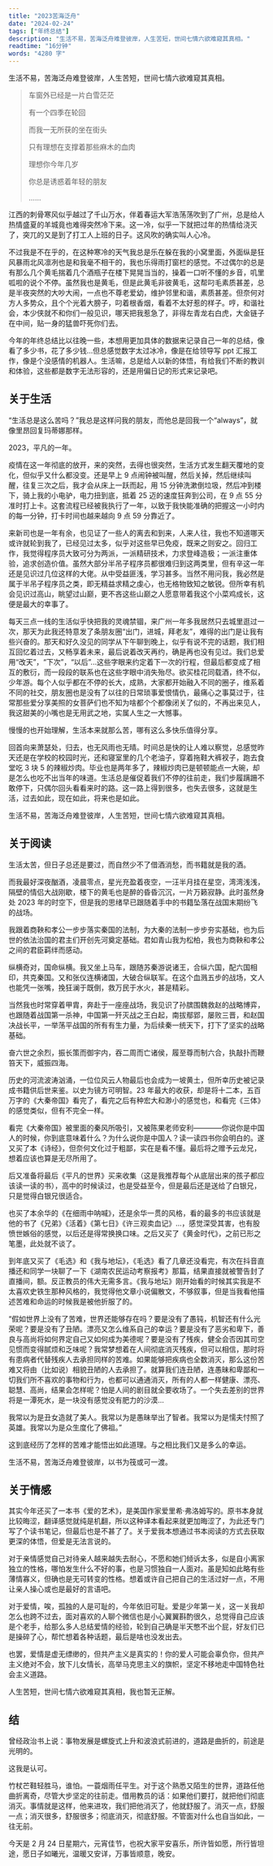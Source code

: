 ```yaml
---
title: "2023苦海泛舟"
date: "2024-02-24"
tags: ["年终总结"]
description: "生活不易，苦海泛舟难登彼岸，人生苦短，世间七情六欲难窥其真相。"
readtime: "16分钟"
words: "4280 字"
---
```


生活不易，苦海泛舟难登彼岸，人生苦短，世间七情六欲难窥其真相。

<!--more-->

> 车窗外已经是一片白雪茫茫
>
> 有一个四季在轮回
>
> 而我一无所获的坐在街头
>
> 只有理想在支撑着那些麻木的血肉
>
> 理想你今年几岁
>
> 你总是诱惑着年轻的朋友
>
> ......

江西的刺骨寒风似乎越过了千山万水，伴着春运大军浩荡荡吹到了广州，总是给人热情盛夏的羊城竟也难得突然冷下来。这一冷，似乎一下就把过年的热情给浇灭了，突兀的又是到了打工人上班的日子。这风吹的确实叫人心冷。

不过我是不在乎的，在这种寒冷的天气我总是乐在躲在我的小窝里面，外面纵是狂风暴雨北风凛冽也是和我毫不相干的，我也乐得雨打窗栏的感觉。不过偶尔的总是有那么几个黄毛揣着几个酒瓶子在楼下晃晃当当的，操着一口听不懂的乡音，叽里呱啦的说个不停。虽然我也是黄毛，但是此黄毛非彼黄毛，这帮叼毛素质甚差，总是半夜突然的大吵大闹，一点也不尊老爱幼，维护邻里和谐，素质甚差。但奈何对方人多势众，且个个光着大膀子，叼着根香烟，看着不太好惹的样子。哼，和谐社会，本少侠就不和你们一般见识，哪天把我惹急了，非得左青龙右白虎，大金链子在中间，贴一身的猛兽吓死你们去。

今年的年终总结比以往晚一些，本想用更加具体的数据来记录自己一年的总结，像看了多少书，花了多少钱...但总感觉数字太过冰冷，像是在给领导写 ppt 汇报工作，像是个没感情的机器人。生活嘛，总是给人以新的体悟，有给我们不断的教训和体验，这些都是数字无法形容的，还是用偏日记的形式来记录吧。

## 关于生活

“生活总是这么苦吗？”我总是这样问我的朋友，而他总是回我一个“always”，就像里昂回复玛蒂娜那样。

2023，平凡的一年。

疫情在这一年彻底的放开，来的突然，去得也很突然，生活方式发生翻天覆地的变化，但似乎又什么都没变。还是早上 9 点闹钟被叫醒，然后关掉，然后继续叫醒，往复三次之后，我才会从床上一跃而起，用 15 分钟洗漱倒垃圾，然后冲到楼下，骑上我的小电驴，电力扭到底，抵着 25 迈的速度狂奔到公司，在 9 点 55 分准时打上卡。这套流程已经被我执行了一年，以致于我快能准确的把握这一小时内的每一分钟，打卡时间也越来越向 9 点 59 分靠近了。

来新司也是一年有余，也见证了一些人的离去和到来，人来人往，我也不知道哪天或许就轮到我了，已经见过太多，似乎对这些早已免疫，既来之则安之。回归工作，我觉得程序员大致可分为两派，一派精研技术，力求登峰造极；一派注重体验，追求创造价值。虽然大部分半吊子程序员都很难归到这两类里，但有辛这一年还是见识过几位这样的大佬。从中受益匪浅，学习甚多。当然不用问我，我必然是属于半吊子程序员之类，即无精益求精之虔心，也无格物致知之敏锐。但所幸有机会见识过高山，眺望过山巅，更不吝这些山巅之人愿意带着我这个小菜鸡成长，这便是最大的幸事了。

每天三点一线的生活似乎快把我的灵魂禁锢，来广州一年多我居然只去城里逛过一次，那天为此我还特意发了条朋友圈“出门，进城，拜老友”，难得的出门是让我有些兴奋的。那天和好久没见的同学从下午聊到晚上，似乎有说不完的话题，我们相互回忆着过去，又畅享着未来，最后说着改天再约，确是再也没有见过。我们总爱用“改天”，“下次”，“以后”...这些字眼来约定着下一次的行程，但最后都变成了相互的敷衍，而一段段的联系也在这些字眼中消失殆尽。欲买桂花同载酒，终不似，少年游。每个人似乎都在不停的长大，成熟，大家都开始融入不同的圈子，维系着不同的社交，朋友圈也是没有了以往的日常琐事爱恨情仇，最痛心之事莫过于，往常那些爱分享美照的女菩萨们也不知为啥都个个都像闭关了似的，不再出来见人，我这甜美的小嘴也是无用武之地，实属人生之一大憾事。

慢慢的也开始理解，生活本来就那么苦，哪有这么多快乐值得分享。

回首向来萧瑟处，归去，也无风雨也无晴。时间总是快的让人难以察觉，总感觉昨天还是在学校的校园时光，还和寝室里的几个老油子，穿着拖鞋大裤衩子，跑去食堂吃 3 块 5 的辣椒炒肉。毕业也是两年多了，辣椒炒肉已是顿顿能点一大碗，却是怎么也吃不出当年的味道。生活总是催促着我们不停的往前走，我们步履蹒跚不敢停下，只偶尔回头看看来时的路。这一路上得到很多，也失去很多，这就是生活，过去如此，现在如此，将来也是如此。

生活不易，苦海泛舟难登彼岸，人生苦短，世间七情六欲难窥其真相。

## 关于阅读

生活太苦，但日子总还是要过，而自然少不了借酒消愁，而书籍就是我的酒。

而我最好深夜酗酒，凌晨零点，星光充盈着夜空，一汪半月挂在星空，湾湾浅浅，隔壁的情侣大战刚歇，楼下的黄毛也是醉的昏昏沉沉，一片万籁寂静。此时虽然身处 2023 年的时空下，但是我的思绪早已跟随着手中的书籍坠落在战国末期纷飞的战场。

我跟着商鞅和孝公一步步落实秦国的法制，为大秦的法制一步步夯实基础，也为后世的依法治国的君主们开创先河奠定基础。君如青山我为松柏，我也为商鞅和孝公之间的君臣羁绊而感动。

纵横奇对，国命纵横。我又坐上马车，跟随苏秦游说诸王，合纵六国，配六国相印，共克秦国。又和张仪连横诸国，大破合纵联军。在这个血溅五步的战场，文人也能凭一张嘴，挽狂澜于既倒，救万民于水火，甚是精彩。

当然我也时常穿着甲胄，奔赴于一座座战场，我见识了孙膑围魏救赵的战略博弈，也跟随着战国第一杀神，中国第一歼灭战之王白起，南拔鄢郢，屡败三晋，和赵国决战长平，一举荡平战国的所有有生力量，为后续秦一统天下，打下了坚实的战略基础。

奋六世之余烈，振长策而御宇内，吞二周而亡诸侯，履至尊而制六合，执敲扑而鞭笞天下，威振四海。

历史的河流波涛汹涌，一位位风云人物最后也会成为一坡黄土，但所幸历史被记录成书籍供后世来鉴。以史为镜方可明智。23 年最大的收获，却是将十二本，五百万字的《大秦帝国》看完了，看完之后有种宏大和渺小的感觉也，和看完《三体》的感觉类似，但有不完全一样。

看完《大秦帝国》被里面的秦风所吸引，又被陈果老师安利————你说你是中国人的时候，你到底意味着什么？为什么说你是中国人？读一读四书你会明白的。遂又买了本《诗经》，但奈何文化过于粗鄙，实在是看不懂。最后将之赠予云龙兄，想着应该也算是无尽所用了。

后又准备将最后《平凡的世界》买来收集（这是我推荐每个从底层出来的孩子都应该读一读的书），高中的时候读过，也是受益至今，但是最后还是送给了白银兄，只是觉得白银兄很适合。

也买了本余华的《在细雨中呐喊》，还是余华一贯的风格，看的最多的书应该就是他的书了《兄弟》《活着》《第七日》《许三观卖血记》...，感觉深受其害，也有股愤世嫉俗的感觉，以后还是得常换换口味。之后又买了《黄金时代》，之前已形之笔墨，此处就不谈了。

到年底又买了《毛选》和《我与地坛》，《毛选》看了几章还没看完，有次在抖音直播还和同学一块聊了一下《湖南农民运动考察报考》那篇，结果直接就被警告封了直播间，额。反正教员的伟大无需多言。《我与地坛》刚开始看的时候其实我是不太喜欢史铁生那种风格的，我觉得他文章小说偏散文，不够叙事，但是当我看他描述苦难和命运的时候我是被他折服了的。

“假如世界上没有了苦难，世界还能够存在吗？要是没有了愚钝，机智还有什么光荣呢？要是没有了丑陋。漂亮又怎么维系自己的幸运？要是没有了恶劣和卑下，善良与高尚将如何界定自己又如何成为美德呢？要是没有了残疾，健全会否因其司空见惯而变得腻烦和乏味呢？我常梦想着在人间彻底消灭残疾，但可以相信，那时将有患病者代替残疾人去承担同样的苦难。如果能够把疾病也全数消灭，那么这份苦难又将由（比如说）相貌丑陋的人去承担了。就算我们连丑陋，连愚昧和卑鄙和一切我们所不喜欢的事物和行为，也都可以通通消灭，所有的人都一样健康、漂亮、聪慧、高尚，结果会怎样呢？怕是人间的剧目就全要收场了。一个失去差别的世界将是一潭死水，是一块没有感觉没有肥力的沙漠...

我常以为是丑女造就了美人。我常以为是愚昧举出了智者。我常以为是懦夫忖照了英雄。我常以为是众生度化了佛祖。”

这到底经历了怎样的苦难才能悟出如此道理。与之相比我们又是多么的幸运。

生活不易，苦海泛舟难登彼岸，以书为筏或可一渡。

## 关于情感

其实今年还买了一本书《爱的艺术》，是美国作家爱里希·弗洛姆写的。原书本身就比较晦涩，翻译感觉就纯是机翻，所以这种译本看起来就更加晦涩了，为此还专门写了个读书笔记，但最后也是不甚了了。关于爱我本想通过书本阅读的方式去获取更深的体悟，但爱是无法言说的。

对于亲情感觉自己对待亲人越来越失去耐心，不愿和她们倾诉太多，似是自小离家独立的性格，哪怕发生什么不好的事，也是习惯独自一人面对。虽是知如此略有些薄情寡义，但确也是无可转变的性格。想着或许自己把自己的生活过好一点，不用让亲人操心或也是最好的言语吧。

对于爱情，唉，孤独的人是可耻的，今年依旧可耻。爱是少年第一关，这一关我却怎么也跨不过去，面对喜欢的人聊个微信也是小心翼翼斟酌很久，总觉得自己应该是个老手，给那么多人总结爱情的经验，轮到自己确是半天憋不出个屁，好友们已是操碎了心，帮忙想着各种话题，最后是啥也没发出去。

也罢，爱情是虚无缥缈的，但共产主义是真实的！你的爱人可能会辜负你，但共产主义绝对不会，放下儿女情长，高举马克思主义的旗帜，坚定不移地走中国特色社会主义道路。

人生苦短，世间七情六欲难窥其真相，我也暂无正解。

## 结

曾经政治书上说：事物发展是螺旋式上升和波浪式前进的，道路是曲折的，前途是光明的。

这我是认可。

竹杖芒鞋轻胜马，谁怕。一蓑烟雨任平生。对于这个熟悉又陌生的世界，道路任他曲折离奇，尽管大步坚定的往前走。借用教员的话：如果他们要打，就把他们彻底消灭。事情就是这样，他来进攻，我们把他消灭了，他就舒服了。消灭一点，舒服一点；消灭很多，舒服很多；彻底消灭，彻底舒服。不管面对什么也自当如此，一往无前。

今天是 2 月 24 日星期六，元宵佳节，也祝大家平安喜乐，所许皆如愿，所行皆坦途，愿日子如曦光，温暖又安详，万事皆顺意，晚安。
